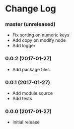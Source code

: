 Change Log
==========

### master (unreleased)

* Fix sorting on numeric keys
* Add copy on modify node
* Add logger

### 0.0.2 (2017-01-27)

* Add package files

### 0.0.1 (2017-01-27)

* Add module source
* Add tests

### 0.0.0 (2017-01-27)

* Initial release
